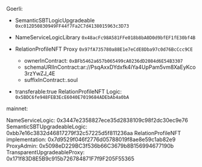 Goerli:

- SemanticSBTLogicUpgradeable `0xc012D50830949FF44f7Fa2C7d4138015963c3D73`
- NameServiceLogicLibrary `0x48acFc98A581FFe018b8bA0D0d9bfEF1fE30bf4B`
- RelationProfileNFT Proxy `0x97fA735780a88E1e7eCdE8Dba97c0d76BcCcc9CE`

  - ownerInContract: `0xBFb5462a657b065499cA0236dD2084d6E54B3307`
  - schemaURIInContract:ar://PsqAxxDYdxfk4iYa4UpPam5vm8XaEyKco3rzYwZJ_4E
  - suffixInContract:.soul

- transferable:true
  RelationProfileNFT Logic: `0x5BDC6fe948FEB3EcE6040E7019684ADEbAb4a0bA`

mainnet:

NameServiceLogic: 0x3447e2358827ece35d2838109c98f2dc30ec9e76
SemanticSBTUpgradeableLogic: 0xbb7e16c3832d46817279f32c57225d5f811236aa
RelationProfileNFT implementation: 0x7d9529f046f2776d05788019f8ae8e59c1ab82e9
ProxyAdmin: 0x5098eD229BC3f536b66C3679b8B156994677190b
TransparentUpgradeableProxy: 0x171f83D8E5B9c915b726784871F7f9F205F55365
